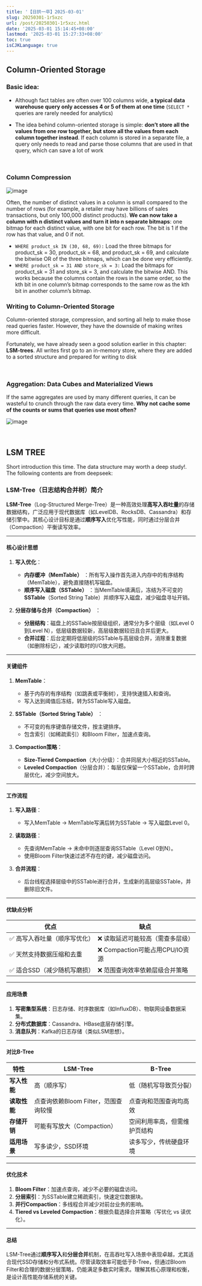 ```yaml
---
title: '【日拱一卒】2025-03-01'
slug: 20250301-1r5xzc
url: /post/20250301-1r5xzc.html
date: '2025-03-01 15:14:45+08:00'
lastmod: '2025-03-01 15:27:33+08:00'
toc: true
isCJKLanguage: true
---
```


## Column-Oriented Storage

### Basic idea:

* Although fact tables are often over 100 columns wide, **a typical data warehouse query only accesses 4 or 5 of them at one time** (`SELECT *`​ queries are rarely needed for analytics)

* The idea behind column-oriented storage is simple: **don’t store all the values from one row together, but store all the values from each column together instead**. If each column is stored in a separate file, a query only needs to read and parse those columns that are used in that query, which can save a lot of work

‍

### Column Compression

​![image](https://raw.githubusercontent.com/mobilephone724/hugoBlog/siyuan-pub/images/image-20250301222707-tl85kx9.png)​

Often, the number of distinct values in a column is small compared to the number of rows (for example, a retailer may have billions of sales transactions, but only 100,000 distinct products). **We can now take a column with n distinct values and turn it into n separate bitmaps**: one bitmap for each distinct value, with one bit for each row. The bit is 1 if the row has that value, and 0 if not.

* ​`WHERE product_sk IN (30, 68, 69):`​ Load the three bitmaps for product\_sk \= 30, product\_sk \= 68, and product\_sk \= 69, and calculate the bitwise OR of the three bitmaps, which can be done very efficiently.
* ​`WHERE product_sk = 31 AND store_sk = 3:`​  Load the bitmaps for product\_sk \= 31 and store\_sk \= 3, and calculate the bitwise AND. This works because the columns contain the rows in the same order, so the kth bit in one column’s bitmap corresponds to the same row as the kth bit in another column’s bitmap.

### Writing to Column-Oriented Storage

Column-oriented storage, compression, and sorting all help to make those read queries faster. However, they have the downside of making writes more difficult.

Fortunately, we have already seen a good solution earlier in this chapter: **LSM-trees**. All writes first go to an in-memory store, where they are added to a sorted structure and prepared for writing to disk

‍

### Aggregation: Data Cubes and Materialized Views

If the same aggregates are used by many different queries, it can be wasteful to crunch through the raw data every time. **Why not cache some of the counts or sums that queries use most often?**

​![image](https://raw.githubusercontent.com/mobilephone724/hugoBlog/siyuan-pub/images/image-20250301223112-syh1rh7.png)​

‍

## LSM TREE

Short introduction this time. The data structure may worth a deep study!. The following contents are from deepseek:

### LSM-Tree（日志结构合并树）简介

**LSM-Tree**（Log-Structured Merge-Tree）是一种高效处理**高写入吞吐量**的存储数据结构，广泛应用于现代数据库（如LevelDB、RocksDB、Cassandra）和存储引擎中。其核心设计目标是通过**顺序写入**优化写性能，同时通过分层合并（Compaction）平衡读写效率。

---

#### 核心设计思想

1. **写入优化**：

    * **内存缓冲（MemTable）** ：所有写入操作首先进入内存中的有序结构（MemTable），避免直接随机写磁盘。
    * **顺序写入磁盘（SSTable）** ：当MemTable填满后，冻结为不可变的**SSTable**（Sorted String Table）并顺序写入磁盘，减少磁盘寻址开销。
2. **分层存储与合并（Compaction）** ：

    * **分层结构**：磁盘上的SSTable按层级组织，通常分为多个层级（如Level 0到Level N），低层级数据较新，高层级数据较旧且合并后更大。
    * **合并过程**：后台定期将低层级的SSTable与高层级合并，消除重复数据（如删除标记），减少读取时的I/O放大问题。

---

#### 关键组件

1. **MemTable**：

    * 基于内存的有序结构（如跳表或平衡树），支持快速插入和查询。
    * 写入达到阈值后冻结，转为SSTable写入磁盘。
2. **SSTable（Sorted String Table）** ：

    * 不可变的有序键值存储文件，按主键排序。
    * 包含索引（如稀疏索引）和Bloom Filter，加速点查询。
3. **Compaction策略**：

    * **Size-Tiered Compaction**（大小分级）：合并同层大小相近的SSTable。
    * **Leveled Compaction**（分层合并）：每层仅保留一个SSTable，合并时跨层优化，减少空间放大。

---

#### 工作流程

1. **写入路径**：

    * 写入MemTable → MemTable写满后转为SSTable → 写入磁盘Level 0。
2. **读取路径**：

    * 先查询MemTable → 未命中则逐层查询SSTable（Level 0到N）。
    * 使用Bloom Filter快速过滤不存在的键，减少磁盘访问。
3. **合并流程**：

    * 后台线程选择层级中的SSTable进行合并，生成新的高层级SSTable，并删除旧文件。

---

#### 优缺点分析

|**优点**|**缺点**|
| -------------------------------| -----------------------------------|
|✅ 高写入吞吐量（顺序写优化）|❌ 读取延迟可能较高（需查多层级）|
|✅ 天然支持数据压缩和去重|❌ Compaction可能占用CPU/IO资源|
|✅ 适合SSD（减少随机写磨损）|❌ 范围查询效率依赖层级合并策略|

---

#### 应用场景

1. **写密集型系统**：日志存储、时序数据库（如InfluxDB）、物联网设备数据采集。
2. **分布式数据库**：Cassandra、HBase底层存储引擎。
3. **消息队列**：Kafka的日志存储（类似LSM思想）。

---

#### 对比B-Tree

|**特性**|**LSM-Tree**|**B-Tree**|
| --| --------------------------------------| ------------------------------|
|**写入性能**|高（顺序写）|低（随机写导致页分裂）|
|**读取性能**|点查询依赖Bloom Filter，范围查询较慢|点查询和范围查询均高效|
|**存储开销**|可能有写放大（Compaction）|空间利用率高，但需维护页结构|
|**适用场景**|写多读少，SSD环境|读多写少，传统硬盘环境|

---

#### 优化技术

1. **Bloom Filter**：加速点查询，减少不必要的磁盘访问。
2. **分层索引**：为SSTable建立稀疏索引，快速定位数据块。
3. **并行Compaction**：多线程合并减少对前台业务的影响。
4. **Tiered vs Leveled Compaction**：根据负载选择合并策略（写优化 vs 读优化）。

---

#### 总结

LSM-Tree通过**顺序写入**和**分层合并**机制，在高吞吐写入场景中表现卓越，尤其适合现代SSD存储和分布式系统。尽管读取效率可能低于B-Tree，但通过Bloom Filter和合理的数据分层策略，仍能满足多数实时需求。理解其核心原理和权衡，是设计高性能存储系统的关键。

‍
